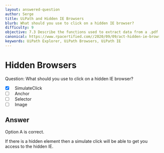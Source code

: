 ```yaml
---
layout: answered-question
author: Serge
title: UiPath and Hidden IE Browsers
blurb: What should you use to click on a hidden IE browser?
difficulty: 9
objective: 7.3 Describe the functions used to extract data from a .pdf file; for example, using OCR
canonical: https://www.rpacertified.com//2020/09/09/act-hidden-ie-browser.html
keywords: UiPath Explorer, UiPath Browsers, UiPath IE
---
```


<h1>Hidden Browsers</h1>

Question:  What should you use to click on a hidden IE browser?

 - [X] &nbsp;  SimulateClick
 - [ ] &nbsp;  Anchor
 - [ ] &nbsp;  Selector
 - [ ] &nbsp;  Image

## Answer

Option A is correct.

If there is a hidden element then a simulate click will be able to get you access to the hidden IE.

